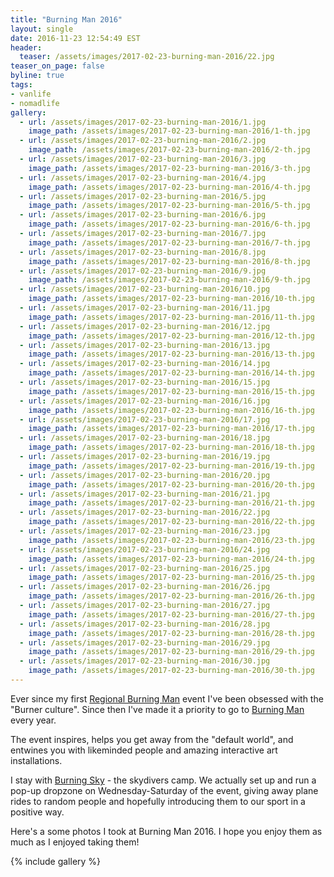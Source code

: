 ```yaml
---
title: "Burning Man 2016"
layout: single
date: 2016-11-23 12:54:49 EST
header:
  teaser: /assets/images/2017-02-23-burning-man-2016/22.jpg
teaser_on_page: false
byline: true
tags:
- vanlife
- nomadlife
gallery:
  - url: /assets/images/2017-02-23-burning-man-2016/1.jpg
    image_path: /assets/images/2017-02-23-burning-man-2016/1-th.jpg
  - url: /assets/images/2017-02-23-burning-man-2016/2.jpg
    image_path: /assets/images/2017-02-23-burning-man-2016/2-th.jpg
  - url: /assets/images/2017-02-23-burning-man-2016/3.jpg
    image_path: /assets/images/2017-02-23-burning-man-2016/3-th.jpg
  - url: /assets/images/2017-02-23-burning-man-2016/4.jpg
    image_path: /assets/images/2017-02-23-burning-man-2016/4-th.jpg
  - url: /assets/images/2017-02-23-burning-man-2016/5.jpg
    image_path: /assets/images/2017-02-23-burning-man-2016/5-th.jpg
  - url: /assets/images/2017-02-23-burning-man-2016/6.jpg
    image_path: /assets/images/2017-02-23-burning-man-2016/6-th.jpg
  - url: /assets/images/2017-02-23-burning-man-2016/7.jpg
    image_path: /assets/images/2017-02-23-burning-man-2016/7-th.jpg
  - url: /assets/images/2017-02-23-burning-man-2016/8.jpg
    image_path: /assets/images/2017-02-23-burning-man-2016/8-th.jpg
  - url: /assets/images/2017-02-23-burning-man-2016/9.jpg
    image_path: /assets/images/2017-02-23-burning-man-2016/9-th.jpg
  - url: /assets/images/2017-02-23-burning-man-2016/10.jpg
    image_path: /assets/images/2017-02-23-burning-man-2016/10-th.jpg
  - url: /assets/images/2017-02-23-burning-man-2016/11.jpg
    image_path: /assets/images/2017-02-23-burning-man-2016/11-th.jpg
  - url: /assets/images/2017-02-23-burning-man-2016/12.jpg
    image_path: /assets/images/2017-02-23-burning-man-2016/12-th.jpg
  - url: /assets/images/2017-02-23-burning-man-2016/13.jpg
    image_path: /assets/images/2017-02-23-burning-man-2016/13-th.jpg
  - url: /assets/images/2017-02-23-burning-man-2016/14.jpg
    image_path: /assets/images/2017-02-23-burning-man-2016/14-th.jpg
  - url: /assets/images/2017-02-23-burning-man-2016/15.jpg
    image_path: /assets/images/2017-02-23-burning-man-2016/15-th.jpg
  - url: /assets/images/2017-02-23-burning-man-2016/16.jpg
    image_path: /assets/images/2017-02-23-burning-man-2016/16-th.jpg
  - url: /assets/images/2017-02-23-burning-man-2016/17.jpg
    image_path: /assets/images/2017-02-23-burning-man-2016/17-th.jpg
  - url: /assets/images/2017-02-23-burning-man-2016/18.jpg
    image_path: /assets/images/2017-02-23-burning-man-2016/18-th.jpg
  - url: /assets/images/2017-02-23-burning-man-2016/19.jpg
    image_path: /assets/images/2017-02-23-burning-man-2016/19-th.jpg
  - url: /assets/images/2017-02-23-burning-man-2016/20.jpg
    image_path: /assets/images/2017-02-23-burning-man-2016/20-th.jpg
  - url: /assets/images/2017-02-23-burning-man-2016/21.jpg
    image_path: /assets/images/2017-02-23-burning-man-2016/21-th.jpg
  - url: /assets/images/2017-02-23-burning-man-2016/22.jpg
    image_path: /assets/images/2017-02-23-burning-man-2016/22-th.jpg
  - url: /assets/images/2017-02-23-burning-man-2016/23.jpg
    image_path: /assets/images/2017-02-23-burning-man-2016/23-th.jpg
  - url: /assets/images/2017-02-23-burning-man-2016/24.jpg
    image_path: /assets/images/2017-02-23-burning-man-2016/24-th.jpg
  - url: /assets/images/2017-02-23-burning-man-2016/25.jpg
    image_path: /assets/images/2017-02-23-burning-man-2016/25-th.jpg
  - url: /assets/images/2017-02-23-burning-man-2016/26.jpg
    image_path: /assets/images/2017-02-23-burning-man-2016/26-th.jpg
  - url: /assets/images/2017-02-23-burning-man-2016/27.jpg
    image_path: /assets/images/2017-02-23-burning-man-2016/27-th.jpg
  - url: /assets/images/2017-02-23-burning-man-2016/28.jpg
    image_path: /assets/images/2017-02-23-burning-man-2016/28-th.jpg
  - url: /assets/images/2017-02-23-burning-man-2016/29.jpg
    image_path: /assets/images/2017-02-23-burning-man-2016/29-th.jpg
  - url: /assets/images/2017-02-23-burning-man-2016/30.jpg
    image_path: /assets/images/2017-02-23-burning-man-2016/30-th.jpg
---
```


Ever since my first [Regional Burning Man](http://sdyoutopia.com/) event I've been obsessed with the "Burner culture". Since then I've made it a priority to go to [Burning Man](http://burningman.org/) every year.

The event inspires, helps you get away from the "default world", and entwines you with likeminded people and amazing interactive art installations.

I stay with [Burning Sky](https://burningsky.org/) - the skydivers camp. We actually set up and run a pop-up dropzone on Wednesday-Saturday of the event, giving away plane rides to random people and hopefully introducing them to our sport in a positive way.

Here's a some photos I took at Burning Man 2016. I hope you enjoy them as much as I enjoyed taking them!

{% include gallery %}
